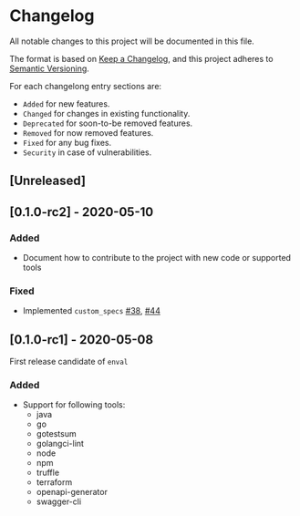 # Changelog
All notable changes to this project will be documented in this file.

The format is based on [Keep a Changelog](https://keepachangelog.com/en/1.0.0/),
and this project adheres to [Semantic Versioning](https://semver.org/spec/v2.0.0.html).

For each changelong entry sections are:

* `Added` for new features.
* `Changed` for changes in existing functionality.
* `Deprecated` for soon-to-be removed features.
* `Removed` for now removed features.
* `Fixed` for any bug fixes.
* `Security` in case of vulnerabilities.


## [Unreleased]


## [0.1.0-rc2] - 2020-05-10

### Added

- Document how to contribute to the project with new code or supported tools

### Fixed

- Implemented `custom_specs` [#38](https://github.com/Adhara-Tech/enval/pull/38), [#44](https://github.com/Adhara-Tech/enval/pull/44)

## [0.1.0-rc1] - 2020-05-08

First release candidate of `enval`

### Added

- Support for following tools:
    - java
    - go
    - gotestsum
    - golangci-lint
    - node
    - npm
    - truffle
    - terraform
    - openapi-generator
    - swagger-cli

